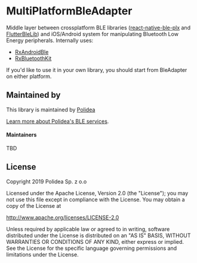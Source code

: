 # MultiPlatformBleAdapter

Middle layer between crossplatform BLE libraries ([react-native-ble-plx](https://github.com/Polidea/react-native-ble-plx)
 and [FlutterBleLib](https://github.com/Polidea/FlutterBleLib)) and iOS/Android system for manipulating Bluetooth Low Energy peripherals.
Internally uses:
* [RxAndroidBle](https://github.com/Polidea/RxAndroidBle)
* [RxBluetoothKit](https://github.com/Polidea/RxBluetoothKit) 
 
If you'd like to use it in your own library, you should start from BleAdapter on either platform.
## Maintained by
This library is maintained by [Polidea](http://www.polidea.com)

[Learn more about Polidea's BLE services](https://www.polidea.com/services/ble).

#### Maintainers
TBD

## License
Copyright 2019 Polidea Sp. z o.o

Licensed under the Apache License, Version 2.0 (the "License");
you may not use this file except in compliance with the License.
You may obtain a copy of the License at

http://www.apache.org/licenses/LICENSE-2.0

Unless required by applicable law or agreed to in writing, software
distributed under the License is distributed on an "AS IS" BASIS,
WITHOUT WARRANTIES OR CONDITIONS OF ANY KIND, either express or implied.
See the License for the specific language governing permissions and
limitations under the License.
